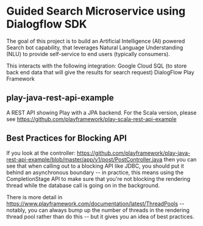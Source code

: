 
# Guided Search Microservice using Dialogflow SDK

The goal of this project is to build an Artificial Intelligence (AI) powered Search bot capability, that leverages Natural Language Understanding (NLU) to provide self-service to end users (typically consumers).

This interacts with the following integration:
Google Cloud SQL (to store back end data that will give the results for search request)
DialogFlow
Play Framework

## play-java-rest-api-example

A REST API showing Play with a JPA backend.  For the Scala version, please see https://github.com/playframework/play-scala-rest-api-example

## Best Practices for Blocking API

If you look at the controller: https://github.com/playframework/play-java-rest-api-example/blob/master/app/v1/post/PostController.java
then you can see that when calling out to a blocking API like JDBC, you should put it behind an asynchronous boundary -- in practice, this means using the CompletionStage API to make sure that you're not blocking the rendering thread while the database call is going on in the background.


There is more detail in https://www.playframework.com/documentation/latest/ThreadPools -- notably, you can always bump up the number of threads in the rendering thread pool rather than do this -- but it gives you an idea of best practices.
